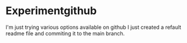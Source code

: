 # Experimentgithub
I'm just trying various options available on github
I just created a refault readme file and commiting it to the main branch.
